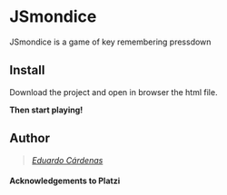 # JSmondice
JSmondice is a game of key remembering pressdown

## Install
Download the project and open in browser the html file.

**Then start playing!**

## Author
> [*Eduardo Cárdenas*]("https://twiter.com/@edanca514")

#### Acknowledgements to Platzi